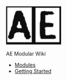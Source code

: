 <!-- Logo -->
<a href="#/" title="" class="active"><img src="logo.png" data-origin="https://docsify.js.org/_media/icon.svg" alt=""></a>

<!-- Title -->
AE Modular Wiki

* [Modules](/modules/)
* [Getting Started](/getting-started.md)